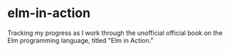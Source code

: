 # elm-in-action
Tracking my progress as I work through the unofficial official book on the Elm programming language, titled "Elm in Action."
